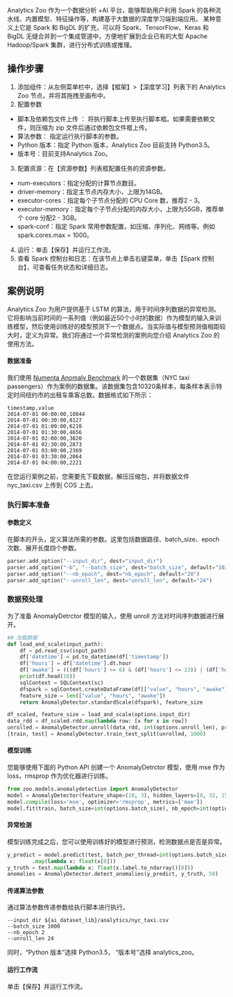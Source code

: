 Analytics Zoo 作为一个数据分析 +AI 平台，能够帮助用户利用 Spark 的各种流水线、内置模型、特征操作等，构建基于大数据的深度学习端到端应用。 某种意义上它是 Spark 和 BigDL 的扩充，可以将 Spark、TensorFlow、Keras 和 BigDL 无缝合并到一个集成管道中，方便地扩展到企业已有的大型 Apache Hadoop/Spark 集群，进行分布式训练或推理。


## 操作步骤
1. 添加组件：从左侧菜单栏中，选择【框架】>【深度学习】列表下的 Analytics Zoo 节点，并将其拖拽至画布中。
2. 配置参数
 - 脚本及依赖包文件上传 ：
   将执行脚本上传至执行脚本框。如果需要依赖文件，则压缩为 zip 文件后通过依赖包文件框上传。
 - 算法参数：
   指定运行执行脚本的参数。
 - Python 版本：指定 Python 版本，Analytics Zoo 目前支持 Python3.5。
 - 版本号：目前支持Analytics Zoo。
3. 配置资源：在【资源参数】列表框配置任务的资源参数。
 - num-executors：指定分配的计算节点数目。
 - driver-memory：指定主节点内存大小，上限为14GB。
 - executor-cores：指定每个子节点分配的 CPU Core 数，推荐2 - 3。
 - executor-memory：指定每个子节点分配的内存大小，上限为55GB，推荐单个 core 分配2 - 3GB。
 - spark-conf：指定 Spark 常用参数配置，如压缩、序列化、网络等。例如 spark.cores.max = 1000。
4. 运行：单击【保存】并运行工作流。
5.  查看 Spark 控制台和日志：在该节点上单击右键菜单，单击【Spark 控制台】，可查看任务状态和详细日志。

## 案例说明
Analytics Zoo 为用户提供基于 LSTM 的算法，用于时间序列数据的异常检测。它将影响当前时间的一系列值（例如最近50个小时的数据）作为模型的输入来训练模型，然后使用训练好的模型预测下一个数据点。当实际值与模型预测值相距较大时，定义为异常。我们将通过一个异常检测的案例向您介绍 Analytics Zoo 的使用方法。

#### 数据准备
我们使用 [Numenta Anomaly Benchmark](https://raw.githubusercontent.com/numenta/NAB/master/data/realKnownCause/nyc_taxi.csv) 的一个数据集（NYC taxi passengers）作为案例的数据集。该数据集包含10320条样本，每条样本表示特定时间纽约市的出租车乘客总数。数据格式如下所示：

```
timestamp,value
2014-07-01 00:00:00,10844
2014-07-01 00:30:00,8127
2014-07-01 01:00:00,6210
2014-07-01 01:30:00,4656
2014-07-01 02:00:00,3820
2014-07-01 02:30:00,2873
2014-07-01 03:00:00,2369
2014-07-01 03:30:00,2064
2014-07-01 04:00:00,2221
```

在您运行案例之前，您需要先下载数据，解压压缩包，并将数据文件 nyc_taxi.csv 上传到 COS 上去。


### 执行脚本准备

#### 参数定义
在脚本的开头，定义算法所需的参数。这里包括数据路径、batch_size、epoch 次数、展开长度四个参数。

```python
parser.add_option("--input_dir", dest="input_dir")
parser.add_option("-b", "--batch_size", dest="batch_size", default="1024")
parser.add_option("--nb_epoch", dest="nb_epoch", default="20")
parser.add_option("--unroll_len", dest="unroll_len", default="24")
```

### 数据预处理
为了准备 AnomalyDetrctor 模型的输入，使用 unroll 方法对时间序列数据进行展开。

```python
## 加载数据
def load_and_scale(input_path):
    df = pd.read_csv(input_path)
    df['datetime'] = pd.to_datetime(df['timestamp'])
    df['hours'] = df['datetime'].dt.hour
    df['awake'] = (((df['hours'] >= 6) & (df['hours'] <= 23)) | (df['hours'] == 0)).astype(int)
    print(df.head(10))
    sqlContext = SQLContext(sc)
    dfspark = sqlContext.createDataFrame(df[["value", "hours", "awake"]])
    feature_size = len(["value", "hours", "awake"])
    return AnomalyDetector.standardScale(dfspark), feature_size

df_scaled, feature_size = load_and_scale(options.input_dir)
data_rdd = df_scaled.rdd.map(lambda row: [x for x in row])
unrolled = AnomalyDetector.unroll(data_rdd, int(options.unroll_len), predict_step=1)
[train, test] = AnomalyDetector.train_test_split(unrolled, 1000)
```

#### 模型训练
您能够使用下面的 Python API 创建一个 AnomalyDetrctor 模型，使用 mse 作为 loss，rmsprop 作为优化器进行训练。
```python
from zoo.models.anomalydetection import AnomalyDetector
model = AnomalyDetector(feature_shape=(10, 3), hidden_layers=[8, 32, 15], dropouts=[0.2, 0.2, 0.2])
model.compile(loss='mse', optimizer='rmsprop', metrics=['mae'])
model.fit(train, batch_size=int(options.batch_size), nb_epoch=int(options.nb_epoch))
```

#### 异常检测
模型训练完成之后，您可以使用训练好的模型进行预测，检测数据点是否是异常。
```python
y_predict = model.predict(test, batch_per_thread=int(options.batch_size))\
        .map(lambda x: float(x[0]))
y_truth = test.map(lambda x: float(x.label.to_ndarray()[0]))
anomalies = AnomalyDetector.detect_anomalies(y_predict, y_truth, 50)
```

#### 传递算法参数
通过算法参数传递参数给执行脚本进行执行。
```shell
--input_dir ${ai_dataset_lib}/analytics/nyc_taxi.csv
--batch_size 1000
--nb_epoch 2
--unroll_len 24
```

同时，“Python 版本”选择 Python3.5， “版本号”选择 analytics_zoo。

#### 运行工作流
单击【保存】并运行工作流。

